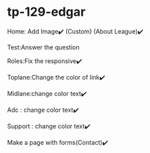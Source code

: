 # tp-129-edgar

Home:
Add Image✔️ 
(Custom)
(About League)✔️ 

Test:Answer the question

Roles:Fix the responsive✔️ 

Toplane:Change the color of link✔️ 

Midlane:change color text✔️ 

Adc : change color text✔️ 

Support : change color text✔️ 

Make a page with forms(Contact)✔️ 
